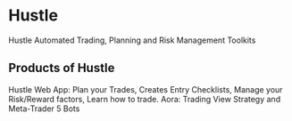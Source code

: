 # Hustle
Hustle Automated Trading, Planning and Risk Management Toolkits

## Products of Hustle
Hustle Web App: Plan your Trades, Creates Entry Checklists, Manage your Risk/Reward factors, Learn how to trade.
Aora: Trading View Strategy and Meta-Trader 5 Bots
